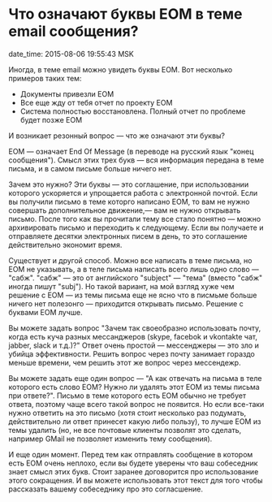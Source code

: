 # Что означают буквы EOM в теме email сообщения?

date_time: 2015-08-06 19:55:43 MSK

Иногда, в теме email можно увидеть буквы EOM. Вот несколько примеров таких
тем:

 * Документы привезли EOM
 * Все еще жду от тебя отчет по проекту EOM
 * Система полностью восстановлена. Полный отчет по проблеме будет позже EOM

И возникает резонный вопрос — что же означают эти буквы?

EOM — означает End Of Message (в переводе на русский язык "конец сообщения").
Смысл этих трех букв — вся информация передана в теме письма, и в самом
письме больше ничего нет.

Зачем это нужно? Эти буквы — это соглашение, при использовании которого
ускоряется и упрощается работа с электронной почтой. Если вы получили письмо
в теме которго написано EOM, то вам не нужно совершать дополнительное
движение,— вам не нужно открывать письмо. После того как вы прочитали тему
все стало понятно — можно архивировать письмо и переходить к следующему. Если
вы получаете и отправляете десятки электронных писем в день, то это
соглашение действительно экономит время.

Существует и другой способ. Можно все написать в теме письма, но EOM не
указывать, а в теле письма написать всего лишь одно слово — "сабж". "сабж" —
это от английского "subject" — "тема" (вместо "сабж" иногда пишут "subj").
Но такой вариант, на мой взгляд хуже чем решение с EOM — из темы письма
еще не ясно что в писмьме больше ничего нет полезонго — приходится открывать
письмо. Решение с буквами EOM лучше.

Вы можете задать вопрос "Зачем так своеобразно использовать почту, когда
есть куча разных мессанджеров (skype, facebok и vkontakte чат, jabber, slack
и т.д.)?" Ответ очень простой — мессенджеры — это зло и убийца эффективности.
Решить вопрос через почту занимает гораздо меньше времени, чем решить этот
же вопрос через мессендежр.

Вы можете задать еще один вопрос — "А как отвечать на письма в теле которого
есть слово EOM? Нужно ли удалять этот EOM из темы письма при ответе?". Письмо
в теме которого есть EOM обычно не требует ответа, поэтому чаще всего
такой вопрос не появится. Но если все-таки нужно ответить на это письмо
(хотя стоит несколько раз подумать, действительно ли ответ принесет какую
либо пользу), то лучше EOM из темы удалить (но, не все почтовые клиенты
позволят это сделать, например GMail не позволяет изменить тему сообщения).

И еще один момент. Перед тем как отправлять сообщение в котором есть EOM
очень неплохо, если вы будете уверены что ваш собеседник знает смысл этих
букв. Стоит заранее договорится про использование этого сокращения. И вы
можете использовать этот текст для того чтобы рассказать вашему собеседнику
про это согласшение.
